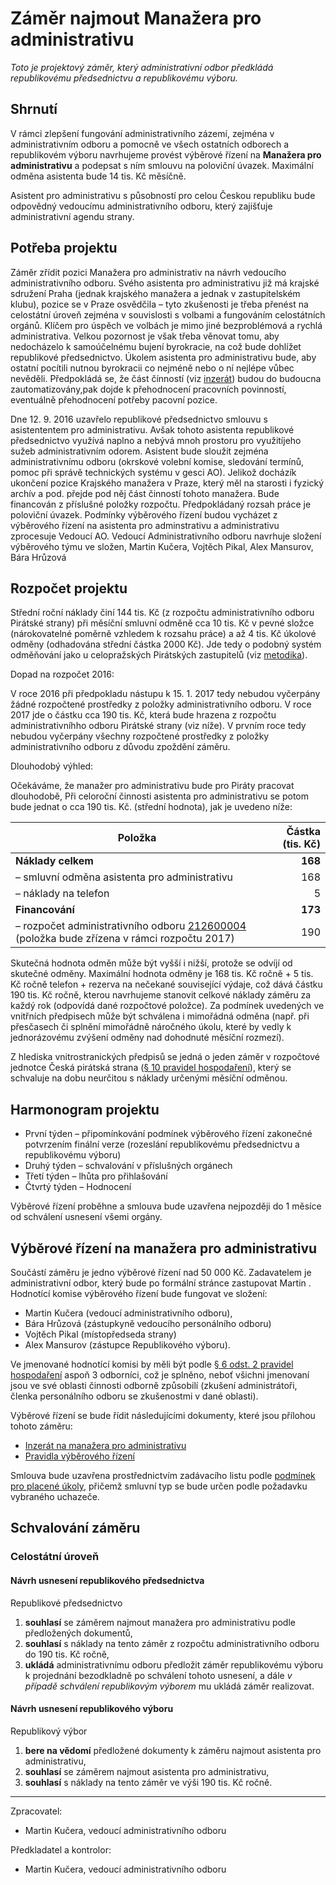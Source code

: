 Záměr najmout Manažera pro administrativu
========================

*Toto je projektový záměr, který administrativní odbor předkládá republikovému předsednictvu a republikovému výboru.*

Shrnutí
-------

V rámci zlepšení fungování administrativního zázemí, zejména v  administrativním odboru a pomocně ve všech ostatních odborech a republikovém výboru navrhujeme provést výběrové řízení na **Manažera pro administrativu** a podepsat s ním smlouvu na poloviční úvazek. Maximální odměna asistenta bude 14 tis. Kč měsíčně.

Asistent pro administrativu s působností pro celou Českou republiku bude odpovědný vedoucímu administrativního odboru, který zajišťuje administrativní agendu strany.


Potřeba projektu
--------------

Záměr zřídit pozici Manažera pro administrativ na návrh vedoucího administrativního odboru. Svého asistenta pro administrativu již má krajské sdružení Praha (jednak krajského manažera a jednak v zastupitelském klubu), pozice se v Praze osvědčila – tyto zkušenosti je třeba přenést na celostátní úroveň zejména v souvislosti s  volbami a fungováním celostátních orgánů. Klíčem pro úspěch ve volbách je mimo jiné bezproblémová a rychlá administrativa. Velkou pozornost je však třeba věnovat tomu, aby nedocházelo k samoúčelnému bujení byrokracie, na což bude dohlížet republikové předsednictvo. Úkolem asistenta pro administrativu bude, aby ostatní pocítili nutnou byrokracii co nejméně nebo o ní nejlépe vůbec nevěděli. Předpokládá se, že část čínností (viz [inzerát](readme.md)) budou do budoucna zautomatizovány,pak dojde k přehodnocení pracovních povinností, eventuálně přehodnocení potřeby pacovní pozice.
 
Dne 12. 9. 2016 uzavřelo republikové předsednictvo smlouvu s  asistententem pro administrativu. Avšak tohoto asistenta republikové předsednictvo využívá naplno a nebývá mnoh prostoru pro využitíjeho sužeb administrativním odorem. Asistent bude sloužit zejména administrativnímu odboru (okrskové volební komise, sledování termínů, pomoc při správě technických systému v gesci AO). Jelikož docházík ukončení pozice Krajského manažera v Praze, který měl na starosti i fyzický archív a pod. přejde pod něj část činností tohoto manažera. Bude financován z příslušné položky rozpočtu. Předpokládaný rozsah práce je poloviční úvazek. Podmínky výběrového řízení budou vycházet z výběrového řízení na asistenta pro adminstrativu a administrativu zprocesuje Vedoucí AO. Vedoucí Administrativního odboru navrhuje složení výběrového týmu ve složen, Martin Kučera, Vojtěch Pikal, Alex Mansurov, Bára Hrůzová 

Rozpočet projektu
-----------------

Střední roční náklady činí 144 tis. Kč (z rozpočtu administrativního odboru Pirátské strany) při měsíční smluvní odměně cca 10 tis. Kč v pevné složce (nárokovatelné poměrně vzhledem k rozsahu práce) a až 4 tis. Kč úkolové odměny (odhadována střední částka 2000 Kč). Jde tedy o podobný systém odměňování jako u celopražských Pirátských zastupitelů (viz [metodika][metodika]).

[metodika]: https://redmine.pirati.cz/projects/kspraha/wiki/Odm%C4%9B%C5%88ov%C3%A1n%C3%AD 

Dopad na rozpočet 2016:

V roce 2016 při předpokladu nástupu k 15. 1. 2017 tedy nebudou vyčerpány žádné rozpočtené prostředky z položky administrativního odboru. V roce 2017 jde o částku cca 190 tis. Kč, která bude hrazena z rozpočtu administrativníhho odboru Pirátské strany (viz níže). V prvním roce tedy nebudou vyčerpány všechny rozpočtené prostředky z položky administrativního odboru z důvodu zpoždění záměru. 

Dlouhodobý výhled:

Očekáváme, že manažer pro administrativu bude pro Piráty pracovat dlouhodobě, 
Při celoroční činnosti asistenta pro administrativu se potom bude jednat o cca 190 tis. Kč. (střední hodnota), jak je uvedeno níže:

Položka | Částka (tis. Kč)
--- | ----:
**Náklady celkem**  | **168**
– smluvní odměna asistenta pro administrativu |	  168
– náklady na telefon	|	  5
**Financování** | **173**
– rozpočet administrativního odboru [212600004][podbor] (položka bude zřízena v rámci rozpočtu 2017) |	190

Skutečná hodnota odměn může být vyšší i nižší, protože se odvíjí od skutečné odměny. Maximální hodnota odměny je 168 tis. Kč ročně + 5 tis. Kč ročně telefon + rezerva na nečekané související výdaje, což dává částku 190 tis. Kč ročně, kterou navrhujeme stanovit celkové náklady záměru za každý rok (odpovídá dané rozpočtové položce). Za podmínek uvedených ve vnitřních předpisech může být schválena i mimořádná odměna (např. při přesčasech či splnění mimořádně náročného úkolu, které by vedly k jednorázovému zvýšení odměny nad dohodnuté měsíční rozmezí).

[podbor]: https://www.pirati.cz/fo/hospodareni2016/rozpocty/strana/212600004

Z hlediska vnitrostranických předpisů se jedná o jeden záměr v rozpočtové jednotce Česká pirátská strana ([§ 10 pravidel hospodaření][prah]), který se schvaluje na dobu neurčitou s náklady určenými měsíční odměnou. 

[prah]: https://www.pirati.cz/rules/prah

Harmonogram projektu
--------------------

* První týden – připomínkování podmínek výběrového řízení zakonečné potvrzením finální verze (rozeslání republikovému předsednictvu a republikovému výboru)
* Druhý týden – schvalování v příslušných orgánech
* Třetí týden – lhůta pro přihlašování
* Čtvrtý týden – Hodnocení

Výběrové řízení proběhne a smlouva bude uzavřena nejpozději do 1 měsíce od schválení usnesení všemi orgány.

Výběrové řízení na manažera pro administrativu
----------------

Součástí záměru je jedno výběrové řízení nad 50 000 Kč.
Zadavatelem je administrativní odbor, který bude po formální stránce zastupovat Martin . Hodnotící komise výběrového řízení bude fungovat ve složení: 

* Martin Kučera (vedoucí administrativního odboru),
* Bára Hrůzová (zástupkyně vedoucího personálního odboru)  
* Vojtěch Pikal (místopředseda strany)
* Alex Mansurov (zástupce Republikového výboru).

Ve jmenované hodnotící komisi by měli být podle [§ 6 odst. 2 pravidel hospodaření](https://www.pirati.cz/rules/prah#vyberova_rizeni) aspoň 3 odborníci, což je splněno, neboť všichni jmenovaní jsou ve své oblasti činnosti odborně způsobilí (zkušení administrátoři, členka personálního odboru se zkušenostmi v dané oblasti).

Výběrové řízení se bude řídit následujícími dokumenty, které jsou přílohou tohoto záměru:

* [Inzerát na manažera pro administrativu](readme.md)
* [Pravidla výběrového řízení](pravidla.md)

Smlouva bude uzavřena prostřednictvím zadávacího listu podle [podmínek pro placené úkoly](https://github.com/pirati-cz/sablony/blob/4b07ba675434ee634c527909d537122264cc712e/ukoly/podminky/podminky.md), přičemž smluvní typ se bude určen podle požadavku vybraného uchazeče.


Schvalování záměru
------------------

### Celostátní úroveň

#### Návrh usnesení republikového předsednictva

Republikové předsednictvo

1. **souhlasí** se záměrem najmout manažera pro administrativu podle předložených dokumentů,
2. **souhlasí** s náklady na tento záměr z rozpočtu administrativního odboru do 190 tis. Kč ročně,
3. **ukládá** administrativnímu odboru předložit záměr republikovému výboru k projednání bezodkladně po schválení tohoto usnesení, a dále *v případě schválení republikovým výborem* mu ukládá záměr realizovat.

#### Návrh usnesení republikového výboru

Republikový výbor

1. **bere na vědomí** předložené dokumenty k záměru najmout asistenta pro administrativu,
2. **souhlasí** se záměrem najmout asistenta pro administrativu,
3. **souhlasí** s náklady na tento záměr ve výši 190 tis. Kč ročně.


---

Zpracovatel:

* Martin Kučera, vedoucí administrativního odboru

Předkladatel a kontrolor:

* Martin Kučera, vedoucí administrativního odboru
